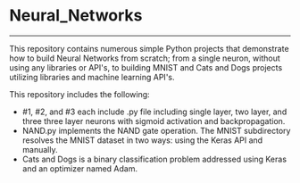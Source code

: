 # Neural_Networks
---

This repository contains numerous simple Python projects that demonstrate how to build Neural Networks from scratch; from a single neuron, without using any libraries or API's, to building MNIST and Cats and Dogs projects utilizing libraries and machine learning API's.

This repository includes the following:

- #1, #2, and #3 each include .py file including single layer, two layer, and three three layer neurons with sigmoid activation and backpropagation.
- NAND.py implements the NAND gate operation.
The MNIST subdirectory resolves the MNIST dataset in two ways: using the Keras API and manually.
- Cats and Dogs is a binary classification problem addressed using Keras and an optimizer named Adam.
